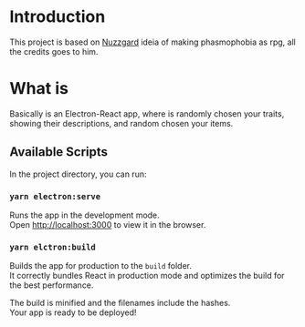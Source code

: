# Introduction

This project is based on [Nuzzgard](https://www.youtube.com/channel/UCzeJwNw3EBqZ570CQbFCSJw) ideia of making phasmophobia as rpg, all the credits goes to him.

# What is

Basically is an Electron-React app, where is randomly chosen your traits, showing their descriptions, and random chosen your items. 

## Available Scripts

In the project directory, you can run:

### `yarn electron:serve`

Runs the app in the development mode.\
Open [http://localhost:3000](http://localhost:3000) to view it in the browser.

### `yarn elctron:build`

Builds the app for production to the `build` folder.\
It correctly bundles React in production mode and optimizes the build for the best performance.

The build is minified and the filenames include the hashes.\
Your app is ready to be deployed!

